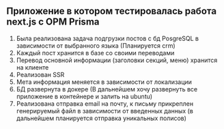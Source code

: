 ## Приложение в котором тестировалась работа next.js с ОРМ Prisma

1. Была реализована задача подгрузки постов с бд PosgreSQL в зависимости от выбранного языка (Планируется crm)
2. Каждый пост хранится в базе со своими переводами
3. Перевод основной информации (заголовки секций, меню) хранится на клиенте
4. Реализован SSR
5. Мета информация меняется в зависимости от локализации
6. БД развернута в докере (В дальнейшем хочу развернуть все приложение в контейнере и залить на ubuntu)
7. Реализована отправка email на почту, к письму прикреплен генерируемый файл в зависимости от введенных данных (в дальнейшем планируется отправка уникальных полисов)
